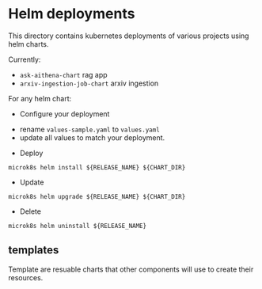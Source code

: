 
# Helm deployments

This directory contains kubernetes deployments of 
various projects using helm charts.

Currently:

- `ask-aithena-chart` rag app
- `arxiv-ingestion-job-chart` arxiv ingestion

For any helm chart:

* Configure your deployment
- rename `values-sample.yaml` to `values.yaml`
- update all values to match your deployment.

* Deploy
```shell 
microk8s helm install ${RELEASE_NAME} ${CHART_DIR}
```

* Update
```shell 
microk8s helm upgrade ${RELEASE_NAME} ${CHART_DIR}
```

* Delete
```shell 
microk8s helm uninstall ${RELEASE_NAME}
```

## templates

Template are resuable charts that other components will use to create their resources.